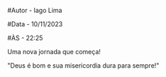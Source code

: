 #Autor - Iago Lima

#Data - 10/11/2023

#ÀS - 22:25

Uma nova jornada que começa!

"Deus é bom e sua misericordia dura para sempre!"